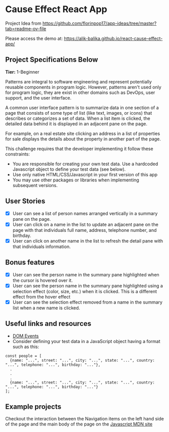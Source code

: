 # Cause Effect React App

Project Idea from https://github.com/florinpop17/app-ideas/tree/master?tab=readme-ov-file

Please access the demo at: https://alik-balika.github.io/react-cause-effect-app/

## Project Specifications Below

**Tier:** 1-Beginner

Patterns are integral to software engineering and represent potentially
reusable components in program logic. However, patterns aren't used only
for program logic, they are exist in other domains such as DevOps, user
support, and the user interface.

A common user interface pattern is to summarize data in one section of a page
that consists of some type of list (like text, images, or icons) that describes
or categorizes a set of data. When a list item is clicked, the detailed data
behind it is displayed in an adjacent pane on the page.

For example, on a real estate site clicking an address in a list of properties
for sale displays the details about the property in another part of the
page.

This challenge requires that the developer implementing it follow these
constraints:

- You are responsible for creating your own test data. Use a hardcoded
  Javascript object to define your test data (see below).
- Use only native HTML/CSS/Javascript in your first version of this app
- You may use other packages or libraries when implementing subsequent
  versions.

## User Stories

- [x] User can see a list of person names arranged vertically in a summary
      pane on the page.
- [x] User can click on a name in the list to update an adjacent pane on the
      page with that individuals full name, address, telephone number, and
      birthday.
- [x] User can click on another name in the list to refresh the detail pane
      with that individuals information.

## Bonus features

- [x] User can see the person name in the summary pane highlighted when the
      cursor is hovered over it.
- [x] User can see the person name in the summary pane highlighted
      using a selection effect (color, size, etc.) when it is clicked. This is a
      different effect from the hover effect
- [x] User can see the selection effect removed from a name in the summary
      list when a new name is clicked.

## Useful links and resources

- [DOM Events](https://developer.mozilla.org/en-US/docs/Web/API/Event)
- Consider defining your test data in a JavaScript object having a format
  such as this:

```
const people = [
  {name: "...", street: "...", city: "...", state: "...", country: "...", telephone: "...", birthday: "..."},
  .
  .
  .
  {name: "...", street: "...", city: "...", state: "...", country: "...", telephone: "...", birthday: "..."}
];
```

## Example projects

Checkout the interaction between the Navigation items on the left hand side
of the page and the main body of the page on the [Javascript MDN site](https://developer.mozilla.org/en-US/docs/Web/JavaScript)
